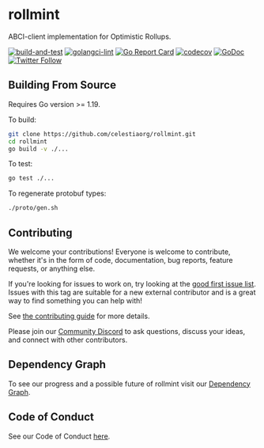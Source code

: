 # rollmint

ABCI-client implementation for Optimistic Rollups.

[![build-and-test](https://github.com/celestiaorg/rollmint/actions/workflows/test.yml/badge.svg)](https://github.com/celestiaorg/rollmint/actions/workflows/test.yml)
[![golangci-lint](https://github.com/celestiaorg/rollmint/actions/workflows/lint.yml/badge.svg)](https://github.com/celestiaorg/rollmint/actions/workflows/lint.yml)
[![Go Report Card](https://goreportcard.com/badge/github.com/celestiaorg/rollmint)](https://goreportcard.com/report/github.com/celestiaorg/rollmint)
[![codecov](https://codecov.io/gh/celestiaorg/rollmint/branch/main/graph/badge.svg?token=CWGA4RLDS9)](https://codecov.io/gh/celestiaorg/rollmint)
[![GoDoc](https://godoc.org/github.com/celestiaorg/rollmint?status.svg)](https://godoc.org/github.com/celestiaorg/rollmint)
[![Twitter Follow](https://img.shields.io/twitter/follow/CelestiaOrg?style=social)](https://twitter.com/CelestiaOrg)

## Building From Source

Requires Go version >= 1.19.

To build:

```sh
git clone https://github.com/celestiaorg/rollmint.git
cd rollmint
go build -v ./...
```

To test:

```sh
go test ./...
```

To regenerate protobuf types:

```sh
./proto/gen.sh
```

## Contributing

We welcome your contributions! Everyone is welcome to contribute, whether it's in the form of code,
documentation, bug reports, feature requests, or anything else.

If you're looking for issues to work on, try looking at the [good first issue list](https://github.com/celestiaorg/rollmint/issues?q=is%3Aissue+is%3Aopen+label%3A%22good+first+issue%22). Issues with this tag are suitable for a new external contributor and is a great way to find something you can help with!

See [the contributing guide](./CONTRIBUTING.md) for more details.

Please join our [Community Discord](https://discord.com/invite/YsnTPcSfWQ) to ask questions, discuss your ideas, and connect with other contributors.

## Dependency Graph

To see our progress and a possible future of rollmint visit our [Dependency Graph](./docs/specification/rollmint-dependency-graph.md).

## Code of Conduct

See our Code of Conduct [here](https://docs.celestia.org/community/coc).
